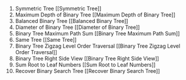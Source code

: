 1. Symmetric Tree [[Symmetric Tree]]
2. Maximum Depth of Binary Tree [[Maximum Depth of Binary Tree]]
3. Balanced Binary Tree [[Balanced Binary Tree]] 
4. Diameter of Binary Tree [[Diameter of Binary Tree]]
5. Binary Tree Maximum Path Sum [[Binary Tree Maximum Path Sum]]
6. Same Tree [[Same Tree]]
7. Binary Tree Zigzag Level Order Traversal [[Binary Tree Zigzag Level Order Traversal]]
8. Binary Tree Right Side View [[Binary Tree Right Side View]]
9. Sum Root to Leaf Numbers [[Sum Root to Leaf Numbers]] 
10. Recover Binary Search Tree [[Recover Binary Search Tree]]